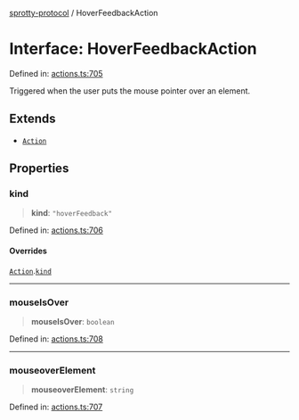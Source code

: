
[sprotty-protocol](../globals) / HoverFeedbackAction

# Interface: HoverFeedbackAction

Defined in: [actions.ts:705](https://github.com/eclipse-sprotty/sprotty/blob/f9b2433481cc27a1ac0c92d525a92039ae7f6c76/packages/sprotty-protocol/src/actions.ts#L705)

Triggered when the user puts the mouse pointer over an element.

## Extends

- [`Action`](../Interface.Action)

## Properties

### kind

> **kind**: `"hoverFeedback"`

Defined in: [actions.ts:706](https://github.com/eclipse-sprotty/sprotty/blob/f9b2433481cc27a1ac0c92d525a92039ae7f6c76/packages/sprotty-protocol/src/actions.ts#L706)

#### Overrides

[`Action`](../Interface.Action).[`kind`](../Interface.Action.md#kind)

***

### mouseIsOver

> **mouseIsOver**: `boolean`

Defined in: [actions.ts:708](https://github.com/eclipse-sprotty/sprotty/blob/f9b2433481cc27a1ac0c92d525a92039ae7f6c76/packages/sprotty-protocol/src/actions.ts#L708)

***

### mouseoverElement

> **mouseoverElement**: `string`

Defined in: [actions.ts:707](https://github.com/eclipse-sprotty/sprotty/blob/f9b2433481cc27a1ac0c92d525a92039ae7f6c76/packages/sprotty-protocol/src/actions.ts#L707)
